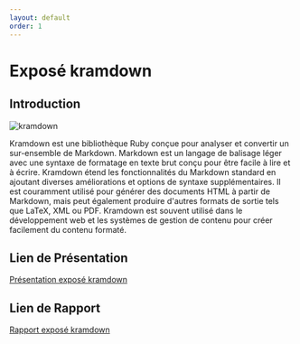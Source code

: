 ```yaml
---
layout: default
order: 1
---
```

# Exposé kramdown

## Introduction
![kramdown](/lab-rapport/Exposé-kramdown/images/kramdown.png)

Kramdown est une bibliothèque Ruby conçue pour analyser et convertir un sur-ensemble de Markdown. Markdown est un langage de balisage léger avec une syntaxe de formatage en texte brut conçu pour être facile à lire et à écrire. Kramdown étend les fonctionnalités du Markdown standard en ajoutant diverses améliorations et options de syntaxe supplémentaires. Il est couramment utilisé pour générer des documents HTML à partir de Markdown, mais peut également produire d'autres formats de sortie tels que LaTeX, XML ou PDF. Kramdown est souvent utilisé dans le développement web et les systèmes de gestion de contenu pour créer facilement du contenu formaté.

## Lien de Présentation
[Présentation exposé kramdown](/lab-rapport/Exposé-kramdown/presentation.html)

## Lien de Rapport
[Rapport exposé kramdown](/lab-rapport/Exposé-kramdown/rapport.html)  
<!-- new slide -->
